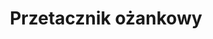 ---
title: 'Przetacznik ożankowy'
latina: '(Veronica chamaedrys)'
pubDate: 'Jul 01 2022'
mainImage: 'przetacznik_ozankowy.jpeg'
level1: 'rośliny naczyniowe'
level2: 'jasnotowce'
level3: 'babkowate'
level4: 'przetacznik'
flowertime: 'maj - sierpień'
where: 'Rodzimy obszar występowania to cała Europa, Azory i Madera, oraz obszary Azji o umiarkowanym klimacie. Rozprzestrzenia się także gdzieniegdzie poza tym obszarem, np. w Ameryce Północnej. W Polsce roślina pospolita na niżu, w górach nieco rzadsza.'
---
